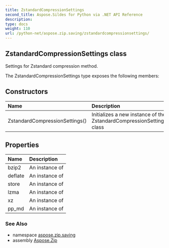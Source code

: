 ```yaml
---
title: ZstandardCompressionSettings
second_title: Aspose.Sildes for Python via .NET API Reference
description: 
type: docs
weight: 110
url: /python-net/aspose.zip.saving/zstandardcompressionsettings/
---
```


## ZstandardCompressionSettings class

Settings for Zstandard compression method.

The ZstandardCompressionSettings type exposes the following members:
## Constructors
| Name | Description |
| :- | :- |
|ZstandardCompressionSettings()|Initializes a new instance of the ZstandardCompressionSettings class|
## Properties
| Name | Description |
| :- | :- |
|bzip2|An instance of|
|deflate|An instance of|
|store|An instance of|
|lzma|An instance of|
|xz|An instance of|
|pp_md|An instance of|

### See Also

* namespace [aspose.zip.saving](/zip/python-net/aspose.zip.saving/)
* assembly [Aspose.Zip](/zip/python-net/)

